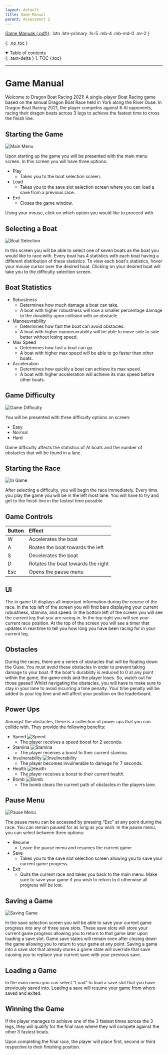 ```yaml
---
layout: default
title: Game Manual
parent: Assessment 2
---
```


[Game Manuak (.pdf)](https://github.com/Dragon-Boat-Z/Assessment2/blob/website/docs/assets/assessment2/deliverables/Game%20Manual.pdf){: .btn .btn-primary .fs-5 .mb-4 .mb-md-0 .mr-2 } 

{: .no_toc }

<details open markdown="block">
  <summary>
    Table of contents
  </summary>
  {: .text-delta }
1. TOC
{:toc}
</details>

---

# Game Manual

Welcome to Dragon Boat Racing 2021! A single-player Boat Racing game based on the annual Dragon Boat Race held in York along the River Ouse.
In Dragon Boat Racing 2021, the player competes against 6 AI opponents, racing their dragon boats across 3 legs to achieve the fastest time to cross the finish line.

## Starting the Game

![Main Menu](https://raw.githubusercontent.com/Dragon-Boat-Z/Assessment2/website/docs/assets/assessment2/static/mainmenu.png "Main Menu")

Upon starting up the game you will be presented with the main menu screen. In this screen you will have three options: 
* Play
    * Takes you to the boat selection screen.
* Load
    * Takes you to the save slot selection screen where you can load a save from a previous race.
* Exit
    * Closes the game window.

Using your mouse, click on which option you would like to proceed with. 

## Selecting a Boat

![Boat Selection](https://raw.githubusercontent.com/Dragon-Boat-Z/Assessment2/website/docs/assets/assessment2/static/boatselection.png "Boat Selection")

In this screen you will be able to select one of seven boats as the boat you would like to race with. Every boat has 4 statistics with each boat having a different distribution of these statistics. To view each boat's statistics, hover your mouse cursor over the desired boat. Clicking on your desired boat will take you to the difficulty selection screen.

## Boat Statistics

* Robustness
    * Determines how much damage a boat can take.
    * A boat with higher robustness will lose a smaller percentage damage to the durability upon collision with an obstacle.
* Manoeuvrability
    * Determines how fast the boat can avoid obstacles.
    * A boat with higher manoeuvrability will be able to move side to side better without losing speed.
* Max Speed
    * Determines how fast a boat can go.
    * A boat with higher max speed will be able to go faster than other boats.
* Acceleration
    * Determines how quickly a boat can achieve its max speed.
    * A boat with higher acceleration will achieve its max speed before other boats.

## Game Difficulty

![Game Difficulty](https://raw.githubusercontent.com/Dragon-Boat-Z/Assessment2/website/docs/assets/assessment2/static/difficulty.png "Game Difficulty")

You will be presented with three difficulty options on screen:
* Easy
* Normal
* Hard

Game difficulty affects the statistics of AI boats and the number of obstacles that will be found in a lane.

## Starting the Race

![In Game](https://raw.githubusercontent.com/Dragon-Boat-Z/Assessment2/website/docs/assets/assessment2/static/ingame.png "In Game")

After selecting a difficulty, you will begin the race immediately. Every time you play the game you will be in the left most lane. You will have to try and get to the finish line in the fastest time possible.

## Game Controls 

| Button       | Effect                             |
|:-------------|:-----------------------------------|
| W            | Accelerates the boat               |
| A            | Roates the boat towards the left   |
| S            | Decelerates the boat               |
| D            | Rotates the boat towards the right |
| Esc          | Opens the pause menu               |

## UI

The in game UI displays all important information during the course of the race. In the top left of the screen you will find bars displaying your current robustness, stamina, and speed. In the bottom left of the screen you will see the current leg that you are racing in. In the top right you will see your current race position. At the top of the screen you will see a timer that updates in real time to tell you how long you have been racing for in your current leg.

## Obstacles 

During the races, there are a series of obstacles that will be floating down the Ouse. You must avoid these obstacles in order to prevent taking damage to your boat. If the boat's durability is reduced to 0 at any point within the game, the game ends and the player loses. So, watch out for those geese!! 
Whilst navigating the obstacles, you will have to make sure to stay in your lane to avoid incurring a time penalty. Your time penalty will be added to your leg time and will affect your position on the leaderboard.

## Power Ups 

Amongst the obstacles, there is a collection of power ups that you can collide with. They provide the following benefits:

* Speed
![Speed](https://raw.githubusercontent.com/Dragon-Boat-Z/Assessment2/master/core/assets/PowerUps/SpeedBoost.png "Speed")
    * The player receives a speed boost for 2 seconds.
* Stamina
![Stamina](https://raw.githubusercontent.com/Dragon-Boat-Z/Assessment2/master/core/assets/PowerUps/StaminaBoost.png "Stamina")
    * The player receives a boost to their current stamina.
* Invulnerability
![Invulnerability](https://raw.githubusercontent.com/Dragon-Boat-Z/Assessment2/master/core/assets/PowerUps/Invulnerability.png "Invulnerability")
    * The player becomes invulnerable to damage for 7 seconds.
* Health
![Health](https://raw.githubusercontent.com/Dragon-Boat-Z/Assessment2/master/core/assets/PowerUps/HealthBoost.png "Health")
    * The player receives a boost to their current health.
* Bomb
![Bomb](https://raw.githubusercontent.com/Dragon-Boat-Z/Assessment2/master/core/assets/PowerUps/ObstacleClearer.png "Bomb")
    * The bomb clears the current path of obstacles in the players lane.

## Pause Menu

![Pause Menu](https://raw.githubusercontent.com/Dragon-Boat-Z/Assessment2/website/docs/assets/assessment2/static/pausemenu.png "Pause Menu")

The pause menu can be accessed by pressing “Esc” at any point during the race. You can remain paused for as long as you wish.
In the pause menu, you can select between three options:
* Resume
    * Leave the pause menu and resumes the current game
* Save
    * Takes you to the save slot selection screen allowing you to save your current game progress.
* Exit
    * Quits the current race and takes you back to the main menu. Make sure to save your game if you wish to return to it otherwise all progress will be lost.

## Saving a Game

![Saving Game](https://raw.githubusercontent.com/Dragon-Boat-Z/Assessment2/website/docs/assets/assessment2/static/savemenu.png "Saving Game")

In the save selection screen you will be able to save your current game progress into any of three save slots. These save slots will store your current game progress allowing you to return to that game later upon loading a save slot. Game save states will remain even after closing down the game allowing you to return to your game at any point. Saving a game into a save slot that already stores a game state will override that save causing you to replace your current save with your previous save.

## Loading a Game

In the main menu you can select “Load” to load a save slot that you have previously saved into. Loading a save will resume your game from where saved and exited.

## Winning the Game

If the player manages to achieve one of the 3 fastest times across the 3 legs, they will qualify for the final race where they will compete against the other 3 fastest boats. 

Upon completing the final race, the player will place first, second or third respective to their finishing position.
